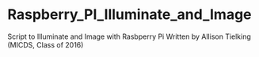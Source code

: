 # Raspberry_PI_Illuminate_and_Image
Script to Illuminate and Image with Rasbperry Pi
Written by Allison Tielking (MICDS, Class of 2016)
